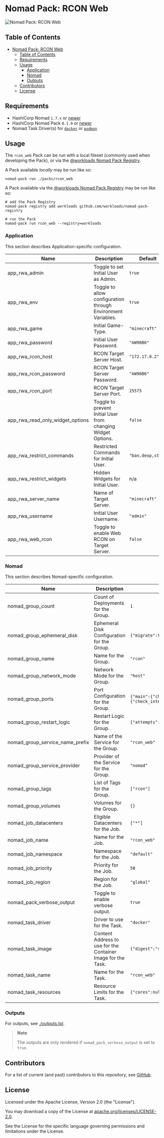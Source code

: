 # Nomad Pack: RCON Web

![Nomad Pack: RCON Web](https://assets.workloads.io/nomad-pack-registry/rcon_web.png)

## Table of Contents

<!-- TOC -->
* [Nomad Pack: RCON Web](#nomad-pack-rcon-web)
  * [Table of Contents](#table-of-contents)
  * [Requirements](#requirements)
  * [Usage](#usage)
    * [Application](#application)
    * [Nomad](#nomad)
    * [Outputs](#outputs)
  * [Contributors](#contributors)
  * [License](#license)
<!-- TOC -->

## Requirements

- HashiCorp Nomad `1.7.x` or [newer](https://developer.hashicorp.com/nomad/install)
- HashiCorp Nomad Pack `0.1.0` or [newer](https://releases.hashicorp.com/nomad-pack/)
- Nomad Task Driver(s) for [`docker`](https://developer.hashicorp.com/nomad/docs/drivers/docker) or [`podman`](https://developer.hashicorp.com/nomad/plugins/drivers/podman)

## Usage

The `rcon_web` Pack can be run with a local fileset (commonly used when developing the Pack), or via the [@workloads Nomad Pack Registry](https://github.com/workloads/nomad-pack-registry).

A Pack available _locally_ may be run like so:

```shell
nomad-pack run ./packs/rcon_web
```

A Pack available via the [@workloads Nomad Pack Registry](https://github.com/workloads/nomad-pack-registry) may be run like so:

```shell
# add the Pack Registry
nomad-pack registry add workloads github.com/workloads/nomad-pack-registry

# run the Pack
nomad-pack run rcon_web --registry=workloads
```

<!-- BEGIN_PACK_DOCS -->

### Application

This section describes Application-specific configuration.

| Name                               | Description                                                   | Default |
| ---------------------------------- | ------------------------------------------------------------- | ------- |
| app_rwa_admin                      | Toggle to set Initial User as Admin.                          | `true` |
| app_rwa_env                        | Toggle to allow configuration through Environment Variables.  | `true` |
| app_rwa_game                       | Initial Game-Type.                                            | `"minecraft"` |
| app_rwa_password                   | Initial User Password.                                        | `"AW96B6"` |
| app_rwa_rcon_host                  | RCON Target Server Host.                                      | `"172.17.0.2"` |
| app_rwa_rcon_password              | RCON Target Server Password.                                  | `"AW96B6"` |
| app_rwa_rcon_port                  | RCON Target Server Port.                                      | `25575` |
| app_rwa_read_only_widget_options   | Toggle to prevent Initial User from changing Widget Options.  | `false` |
| app_rwa_restrict_commands          | Restricted Commands for Initial User.                         | `"ban,deop,stop"` |
| app_rwa_restrict_widgets           | Hidden Widgets for Initial User.                              | n/a |
| app_rwa_server_name                | Name of Target Server.                                        | `"minecraft"` |
| app_rwa_username                   | Initial User Username.                                        | `"admin"` |
| app_rwa_web_rcon                   | Toggle to enable Web RCON on Target Server.                   | `false` |

### Nomad

This section describes Nomad-specific configuration.

| Name                              | Description                                                   | Default |
| --------------------------------- | ------------------------------------------------------------- | ------- |
| nomad_group_count                 | Count of Deployments for the Group.                           | `1` |
| nomad_group_ephemeral_disk        | Ephemeral Disk Configuration for the Group.                   | `{"migrate":true,"size":128,"sticky":false}` |
| nomad_group_name                  | Name for the Group.                                           | `"rcon"` |
| nomad_group_network_mode          | Network Mode for the Group.                                   | `"host"` |
| nomad_group_ports                 | Port Configuration for the Group.                             | `{"main":{"check_interval":"30s","check_timeout":"15s","host_network":null,"name":"main","path":"/","port":4326,"type":"http"},"websocket":{"check_interval":"30s","check_timeout":"15s","host_network":null,"name":"websocket","path":null,"port":4327,"type":"tcp"}}` |
| nomad_group_restart_logic         | Restart Logic for the Group.                                  | `{"attempts":3,"delay":"30s","interval":"120s","mode":"fail"}` |
| nomad_group_service_name_prefix   | Name of the Service for the Group.                            | `"rcon_web"` |
| nomad_group_service_provider      | Provider of the Service for the Group.                        | `"nomad"` |
| nomad_group_tags                  | List of Tags for the Group.                                   | `["rcon"]` |
| nomad_group_volumes               | Volumes for the Group.                                        | `{}` |
| nomad_job_datacenters             | Eligible Datacenters for the Job.                             | `["*"]` |
| nomad_job_name                    | Name for the Job.                                             | `"rcon_web"` |
| nomad_job_namespace               | Namespace for the Job.                                        | `"default"` |
| nomad_job_priority                | Priority for the Job.                                         | `50` |
| nomad_job_region                  | Region for the Job.                                           | `"global"` |
| nomad_pack_verbose_output         | Toggle to enable verbose output.                              | `true` |
| nomad_task_driver                 | Driver to use for the Task.                                   | `"docker"` |
| nomad_task_image                  | Content Address to use for the Container Image for the Task.  | `{"digest":"sha256:a9fc0b4116a7034c4849a4160d139a589bbf9211df64b48cc404e74c3e7bb730","image":"rcon","namespace":"itzg","registry":"index.docker.io","tag":"latest"}` |
| nomad_task_name                   | Name for the Task.                                            | `"rcon_web"` |
| nomad_task_resources              | Resource Limits for the Task.                                 | `{"cores":null,"cpu":500,"memory":512,"memory_max":1024}` |
<!-- END_PACK_DOCS -->

### Outputs

For outputs, see [./outputs.tpl](./outputs.tpl).

> **Note**
>
> The outputs are only rendered if `nomad_pack_verbose_output` is set to `true`.

## Contributors

For a list of current (and past) contributors to this repository, see [GitHub](https://github.com/workloads/nomad-pack-registry/graphs/contributors).

## License

Licensed under the Apache License, Version 2.0 (the "License").

You may download a copy of the License at [apache.org/licenses/LICENSE-2.0](http://www.apache.org/licenses/LICENSE-2.0).

See the License for the specific language governing permissions and limitations under the License.
